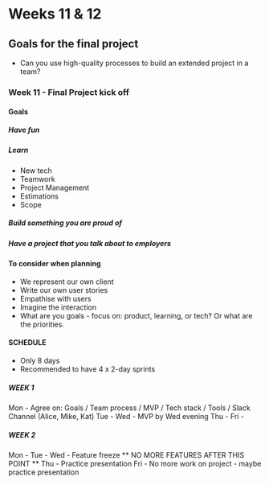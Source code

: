 # Weeks 11 & 12

## Goals for the final project
* Can you use high-quality processes to build an extended project in a team?

### Week 11 - Final Project kick off
#### Goals

##### Have fun

##### Learn
* New tech
* Teamwork
* Project Management
* Estimations
* Scope

##### Build something you are proud of

##### Have a project that you talk about to employers


#### To consider when planning
* We represent our own client
* Write our own user stories
* Empathise with users 
* Imagine the interaction
* What are you goals - focus on: product, learning, or tech? Or what are the priorities.

#### SCHEDULE
* Only 8 days
* Recommended to have 4 x 2-day sprints

##### WEEK 1
Mon - Agree on: Goals / Team process / MVP / Tech stack / Tools / Slack Channel (Alice, Mike, Kat)
Tue -
Wed - MVP by Wed evening
Thu -
Fri -
##### WEEK 2
Mon - 
Tue - 
Wed - Feature freeze ** NO MORE FEATURES AFTER THIS POINT ** 
Thu - Practice presentation
Fri - No more work on project - maybe practice presentation
